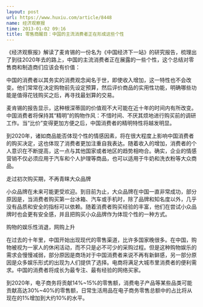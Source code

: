 ```yaml
---
layout: post
url: https://www.huxiu.com/article/8448
name: 经济观察报
time: 2013-01-02 09:16
title: 零售商醒目：中国的主流消费者正在形成这些个性
---
```

《经济观察报》解读了麦肯锡的一份名为《中国经济下一站》的研究报告，梳理出了到往2020年去的路上，中国的主流消费者正在展露的一些个性，这个总结对零售商和制造商们应该会有价值：

中国的消费者以其务实的消费观念闻名于世，即使收入增加，这一特性也不会改变。他们常常在决定购物前先设定预算，然后评价商品的实用性功能，明确哪些功能是值得花钱购买之后，再寻找最划算的交易。

麦肯锡的报告显示，这种根深蒂固的价值观不大可能在近十年的时间内有所改变。中国消费者将保持其“精明”的购物作风：不惜时间、不厌其烦地进行购买前的调研工作。当“比价”变得更加方便之后，中国消费者的精明特性将越发明显。

到2020年，诸如商品能否体现个性的情感因素，将在很大程度上影响中国消费者的购买决定，这也体现了消费者更加注重自我表达。随着收入的增加，消费者的个人意识在不断提高，这一点与其他国家或者地区的趋势相吻合。确实，企业的情感营销不仅必须应用于汽车和个人护理等商品，也可以适用于牛奶和洗衣粉等大众商品。

走过初次购买期，不再青睐大众品牌

小众品牌在未来可能更受欢迎。到目前为止，大众品牌在中国一直非常成功，部分原因是，当消费者购买第一台冰箱、汽车或手机时，除了品牌和知名度以外，几乎没有品质和安全的指标可以依赖。随着消费者购买经验的丰富，他们在尝试小众品牌时也会更有安全感，并且把购买小众品牌作为体现个性的一种方式。

购物的娱乐性消退，网购上升

在过去的十年里，中国开始出现现代的零售渠道，比许多国家晚很多。在中国，购物被视为一家人的休闲活动，而不只是必不可少的采购过程。但是这种购物娱乐的需求会慢慢减弱，部分原因是商场对于中国消费者来说不再有新鲜感，另一部分原因是众多娱乐形式的出现为人们提供了选择。电商将满足大城市里消费者的便利需求。中国的消费者将成长为最专注、最有经验的网络买家。

到2020年，电子商务将贡献14%~15%的零售额，消费电子产品等某些品类可能贡献高达30%~40%的零售额，日常生活用品在电子商务零售总额中的占比将从现在的1%增加到大约10%的水平。

